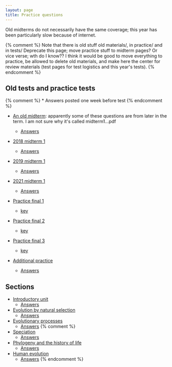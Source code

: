 ```yaml
---
layout: page
title: Practice questions
---
```


Old midterms do not necessarily have the same coverage; this year has been particularly slow because of internet.

{% comment %} 
Note that there is old stuff old materials/, in practice/ and in tests/
Deprecate this page; move practice stuff to midterm pages?
Or vice verse; wth do I know??
I think it would be good to move everything to practice, be allowed to delete old materials, and make here the center for review materials (test pages for test logistics and this year's tests).
{% endcomment %} 

## Old tests and practice tests

{% comment %} 
	* Answers posted one week before test
{% endcomment %} 

* [An old midterm](archive/2017_materials/midterm1.test.pdf): apparently some of these questions are from later in the term. I am not sure why it's called midterm1...pdf
	* [Answers](archive/2017_materials/midterm1.key.pdf)
* [2018 midterm 1](practice/18M1.test.pdf)
	* [Answers](practice/18M1.key.pdf)
* [2019 midterm 1](practice/19M1.test.pdf)
	* [Answers](practice/19M1.key.pdf)
* [2021 midterm 1](tests/midterm1.4.test.pdf)
	* [Answers](tests/midterm1.4.key.pdf)

* [Practice final 1](tests/d2018.qkey.pdf)
	* [key](tests/d2018.qtest.pdf)
* [Practice final 2](practice/d2019.html)
	* [key](tests/d2019.qkey.pdf)
* [Practice final 3](tests/2021/final.qtest.pdf)
	* [key](tests/2021/final.qtest.pdf)

* [Additional practice](practice/practice2.test.pdf)
	* [Answers](practice/practice2.key.pdf)

## Sections

* [Introductory unit](intro_ques.html)
	* [Answers](intro_ans.html)
* [Evolution by natural selection](ns_ques.html)
	* [Answers](ns_ans.html)
* [Evolutionary processes](process_ques.html)
	* [Answers](process_ans.html)
{% comment %} 
* [Speciation](speciation_ques.html)
	* [Answers](speciation_ans.html)
* [Phylogeny and the history of life](phylo_ques.html)
	* [Answers](phylo_ans.html)
* [Human evolution](ape_ques.html)
	* [Answers](ape_ans.html)
{% endcomment %} 

